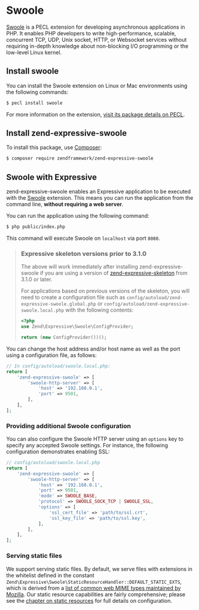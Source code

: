 # Swoole

[Swoole](https://www.swoole.co.uk/) is a PECL extension for developing
asynchronous applications in PHP. It enables PHP developers to write
high-performance, scalable, concurrent TCP, UDP, Unix socket, HTTP, or Websocket
services without requiring in-depth knowledge about non-blocking I/O programming
or the low-level Linux kernel.

## Install swoole

You can install the Swoole extension on Linux or Mac environments using the
following commands:

```bash
$ pecl install swoole
```

For more information on the extension, [visit its package details on PECL](https://pecl.php.net/package/swoole).

## Install zend-expressive-swoole

To install this package, use [Composer](https://getcomposer.org/):

```bash
$ composer require zendframework/zend-expressive-swoole
```

## Swoole with Expressive

zend-expressive-swoole enables an Expressive application to be executed with
the [Swoole](https://www.swoole.co.uk/) extension. This means you can run the
application from the command line, **without requiring a web server**.

You can run the application using the following command:

```bash
$ php public/index.php
```

This command will execute Swoole on `localhost` via port `8080`.

> ### Expressive skeleton versions prior to 3.1.0
>
> The above will work immediately after installing zend-expressive-swoole if you
> are using a version of [zend-expressive-skeleton](https://github.com/zendframework/zend-expressive-skeleton)
> from 3.1.0 or later.
>
> For applications based on previous versions of the skeleton, you will need to
> create a configuration file such as `config/autoload/zend-expressive-swoole.global.php`
> or `config/autoload/zend-expressive-swoole.local.php` with the following
> contents:
>
> ```php
> <?php
> use Zend\Expressive\Swoole\ConfigProvider;
>
> return (new ConfigProvider())();
> ```

You can change the host address and/or host name as well as the port using a
configuration file, as follows:

```php
// In config/autoload/swoole.local.php:
return [
    'zend-expressive-swoole' => [
        'swoole-http-server' => [
            'host' => '192.168.0.1',
            'port' => 9501,
        ],
    ],
];
```

### Providing additional Swoole configuration

You can also configure the Swoole HTTP server using an `options` key to specify
any accepted Swoole settings. For instance, the following configuration
demonstrates enabling SSL:

```php
// config/autoload/swoole.local.php
return [
    'zend-expressive-swoole' => [
        'swoole-http-server' => [
            'host' => '192.168.0.1',
            'port' => 9501,
            'mode' => SWOOLE_BASE,
            'protocol' => SWOOLE_SOCK_TCP | SWOOLE_SSL,
            'options' => [
                'ssl_cert_file' => 'path/to/ssl.crt',
                'ssl_key_file' => 'path/to/ssl.key',
            ],
        ],
    ],
];
```

### Serving static files

We support serving static files. By default, we serve files with extensions in
the whitelist defined in the constant
`Zend\Expressive\Swoole\StaticResourceHandler::DEFAULT_STATIC_EXTS`, which
is derived from a [list of common web MIME types maintained by Mozilla](https://developer.mozilla.org/en-US/docs/Web/HTTP/Basics_of_HTTP/MIME_types/Complete_list_of_MIME_types).
Our static resource capabilities are fairly comprehensive; please see the
[chapter on static resources](static-resources.md) for full details on
configuration.
